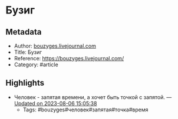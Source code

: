 # Бузиг

## Metadata
- Author: [bouzyges.livejournal.com]()
- Title: Бузиг
- Reference: https://bouzyges.livejournal.com/
- Category: #article

## Highlights
- Человек - запятая времени, а хочет быть точкой с запятой. — [Updated on 2023-08-06 15:05:38](https://hyp.is/jt-X_DRREe6sgid_Q4yY_w/bouzyges.livejournal.com/)
   - Tags: #bouzyges#человек#запятая#точка#время

